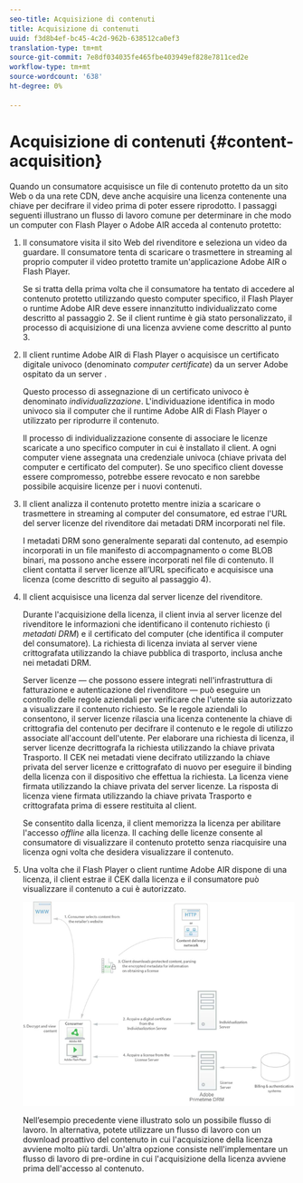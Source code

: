 ```yaml
---
seo-title: Acquisizione di contenuti
title: Acquisizione di contenuti
uuid: f3d8b4ef-bc45-4c2d-962b-638512ca0ef3
translation-type: tm+mt
source-git-commit: 7e8df034035fe465fbe403949ef828e7811ced2e
workflow-type: tm+mt
source-wordcount: '638'
ht-degree: 0%

---
```



# Acquisizione di contenuti {#content-acquisition}

Quando un consumatore acquisisce un file di contenuto protetto da un sito Web o da una rete CDN, deve anche acquisire una licenza contenente una chiave per decifrare il video prima di poter essere riprodotto. I passaggi seguenti illustrano un flusso di lavoro comune per determinare in che modo un computer con Flash Player o  Adobe AIR acceda al contenuto protetto:

1. Il consumatore visita il sito Web del rivenditore e seleziona un video da guardare. Il consumatore tenta di scaricare o trasmettere in streaming al proprio computer il video protetto tramite un&#39;applicazione Adobe AIR  o Flash Player.

   Se si tratta della prima volta che il consumatore ha tentato di accedere al contenuto protetto utilizzando questo computer specifico, il Flash Player o  runtime Adobe AIR deve essere innanzitutto individualizzato come descritto al passaggio 2. Se il client runtime è già stato personalizzato, il processo di acquisizione di una licenza avviene come descritto al punto 3.

1. Il client runtime Adobe AIR di Flash Player o  acquisisce un certificato digitale univoco (denominato *computer certificate*) da un server  Adobe ospitato da un server .

   Questo processo di assegnazione di un certificato univoco è denominato *individualizzazione*. L&#39;individuazione identifica in modo univoco sia il computer che il runtime Adobe AIR di Flash Player o  utilizzato per riprodurre il contenuto.

   Il processo di individualizzazione consente di associare le licenze scaricate a uno specifico computer in cui è installato il client. A ogni computer viene assegnata una credenziale univoca (chiave privata del computer e certificato del computer). Se uno specifico client dovesse essere compromesso, potrebbe essere revocato e non sarebbe possibile acquisire licenze per i nuovi contenuti.

1. Il client analizza il contenuto protetto mentre inizia a scaricare o trasmettere in streaming al computer del consumatore, ed estrae l&#39;URL del server licenze del rivenditore dai metadati DRM incorporati nel file.

   I metadati DRM sono generalmente separati dal contenuto, ad esempio incorporati in un file manifesto di accompagnamento o come BLOB binari, ma possono anche essere incorporati nel file di contenuto. Il client contatta il server licenze all’URL specificato e acquisisce una licenza (come descritto di seguito al passaggio 4).
1. Il client acquisisce una licenza dal server licenze del rivenditore.

   Durante l&#39;acquisizione della licenza, il client invia al server licenze del rivenditore le informazioni che identificano il contenuto richiesto (i *metadati DRM*) e il certificato del computer (che identifica il computer del consumatore). La richiesta di licenza inviata al server viene crittografata utilizzando la chiave pubblica di trasporto, inclusa anche nei metadati DRM.

   Server licenze — che possono essere integrati nell&#39;infrastruttura di fatturazione e autenticazione del rivenditore — può eseguire un controllo delle regole aziendali per verificare che l&#39;utente sia autorizzato a visualizzare il contenuto richiesto. Se le regole aziendali lo consentono, il server licenze rilascia una licenza contenente la chiave di crittografia del contenuto per decifrare il contenuto e le regole di utilizzo associate all&#39;account dell&#39;utente. Per elaborare una richiesta di licenza, il server licenze decrittografa la richiesta utilizzando la chiave privata Trasporto. Il CEK nei metadati viene decifrato utilizzando la chiave privata del server licenze e crittografato di nuovo per eseguire il binding della licenza con il dispositivo che effettua la richiesta. La licenza viene firmata utilizzando la chiave privata del server licenze. La risposta di licenza viene firmata utilizzando la chiave privata Trasporto e crittografata prima di essere restituita al client.

   Se consentito dalla licenza, il client memorizza la licenza per abilitare l&#39;accesso *offline* alla licenza. Il caching delle licenze consente al consumatore di visualizzare il contenuto protetto senza riacquisire una licenza ogni volta che desidera visualizzare il contenuto.

1. Una volta che il Flash Player o  client runtime Adobe AIR dispone di una licenza, il client estrae il CEK dalla licenza e il consumatore può visualizzare il contenuto a cui è autorizzato.

   <!--<a id="fig_s43_gc2_44"></a>-->

   ![](assets/FMRMS_fig01_web.png)

   Nell’esempio precedente viene illustrato solo un possibile flusso di lavoro. In alternativa, potete utilizzare un flusso di lavoro con un download proattivo del contenuto in cui l&#39;acquisizione della licenza avviene molto più tardi. Un&#39;altra opzione consiste nell&#39;implementare un flusso di lavoro di pre-ordine in cui l&#39;acquisizione della licenza avviene prima dell&#39;accesso al contenuto.

